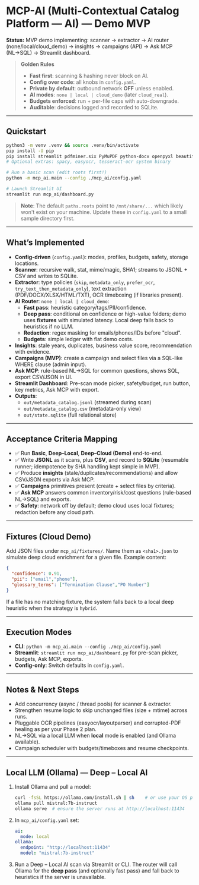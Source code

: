 # MCP-AI (Multi-Contextual Catalog Platform — AI) — Demo MVP

**Status:** MVP demo implementing: scanner → extractor → AI router (none/local/cloud_demo) → insights → campaigns (API) → Ask MCP (NL→SQL) → Streamlit dashboard.

> **Golden Rules**
> - **Fast first**: scanning & hashing never block on AI.
> - **Config over code**: all knobs in `config.yaml`.
> - **Private by default**: outbound network **OFF** unless enabled.
> - **AI modes**: `none | local | cloud_demo` (later `cloud_real`).
> - **Budgets enforced**: run + per-file caps with auto-downgrade.
> - **Auditable**: decisions logged and recorded to SQLite.

---

## Quickstart

```bash
python3 -m venv .venv && source .venv/bin/activate
pip install -U pip
pip install streamlit pdfminer.six PyMuPDF python-docx openpyxl beautifulsoup4 html2text pytesseract pillow python-magic
# Optional extras: spacy, easyocr, tesseract-ocr system binary

# Run a basic scan (edit roots first!)
python -m mcp_ai.main --config ./mcp_ai/config.yaml

# Launch Streamlit UI
streamlit run mcp_ai/dashboard.py
```

> **Note**: The default `paths.roots` point to `/mnt/share/...` which likely won't exist on your machine. Update these in `config.yaml` to a small sample directory first.

---

## What’s Implemented

- **Config-driven** (`config.yaml`): modes, profiles, budgets, safety, storage locations.
- **Scanner**: recursive walk, stat, mime/magic, SHA1; streams to JSONL + CSV and writes to SQLite.
- **Extractor**: type policies (`skip`, `metadata_only`, `prefer_ocr`, `try_text_then_metadata_only`), text extraction (PDF/DOCX/XLSX/HTML/TXT), OCR timeboxing (if libraries present).
- **AI Router**: `none | local | cloud_demo`:
  - **Fast pass**: heuristic category/tags/PII/confidence.
  - **Deep pass**: conditional on confidence or high-value folders; demo uses **fixtures** with simulated latency. Local deep falls back to heuristics if no LLM.
  - **Redaction**: regex masking for emails/phones/IDs before "cloud".
  - **Budgets**: simple ledger with flat demo costs.
- **Insights**: stale years, duplicates, business value score, recommendation with evidence.
- **Campaigns (MVP)**: create a campaign and select files via a SQL-like WHERE clause (admin input).
- **Ask MCP**: rule-based NL→SQL for common questions, shows SQL, export CSV/JSON in UI.
- **Streamlit Dashboard**: Pre-scan mode picker, safety/budget, run button, key metrics, Ask MCP with export.
- **Outputs**:
  - `out/metadata_catalog.jsonl` (streamed during scan)
  - `out/metadata_catalog.csv` (metadata-only view)
  - `out/state.sqlite` (full relational store)

---

## Acceptance Criteria Mapping

- ✅ Run **Basic**, **Deep–Local**, **Deep–Cloud (Demo)** end-to-end.
- ✅ Write **JSONL** as it scans, plus **CSV**, and record to **SQLite** (resumable runner; idempotence by SHA handling kept simple in MVP).
- ✅ Produce **insights** (stale/duplicates/recommendations) and allow CSV/JSON exports via Ask MCP.
- ✅ **Campaigns** primitives present (create + select files by criteria).
- ✅ **Ask MCP** answers common inventory/risk/cost questions (rule-based NL→SQL) and exports.
- ✅ **Safety**: network off by default; demo cloud uses local fixtures; redaction before any cloud path.

---

## Fixtures (Cloud Demo)

Add JSON files under `mcp_ai/fixtures/`. Name them as `<sha1>.json` to simulate deep cloud enrichment for a given file. Example content:

```json
{
  "confidence": 0.91,
  "pii": ["email","phone"],
  "glossary_terms": ["Termination Clause","PO Number"]
}
```

If a file has no matching fixture, the system falls back to a local deep heuristic when the strategy is `hybrid`.

---

## Execution Modes

- **CLI**: `python -m mcp_ai.main --config ./mcp_ai/config.yaml`
- **Streamlit**: `streamlit run mcp_ai/dashboard.py` for pre-scan picker, budgets, Ask MCP, exports.
- **Config-only**: Switch defaults in `config.yaml`.

---

## Notes & Next Steps

- Add concurrency (async / thread pools) for scanner & extractor.
- Strengthen resume logic to skip unchanged files (size + mtime) across runs.
- Pluggable OCR pipelines (easyocr/layoutparser) and corrupted-PDF healing as per your Phase 2 plan.
- NL→SQL via a local LLM when **local** mode is enabled (and Ollama available).
- Campaign scheduler with budgets/timeboxes and resume checkpoints.


---

## Local LLM (Ollama) — Deep – Local AI

1. Install Ollama and pull a model:
   ```bash
   curl -fsSL https://ollama.com/install.sh | sh    # or use your OS package
   ollama pull mistral:7b-instruct
   ollama serve  # ensure the server runs at http://localhost:11434
   ```

2. In `mcp_ai/config.yaml` set:
   ```yaml
   ai:
     mode: local
   ollama:
     endpoint: "http://localhost:11434"
     model: "mistral:7b-instruct"
   ```

3. Run a Deep – Local AI scan via Streamlit or CLI. The router will call Ollama for the **deep pass** (and optionally fast pass) and fall back to heuristics if the server is unavailable.
